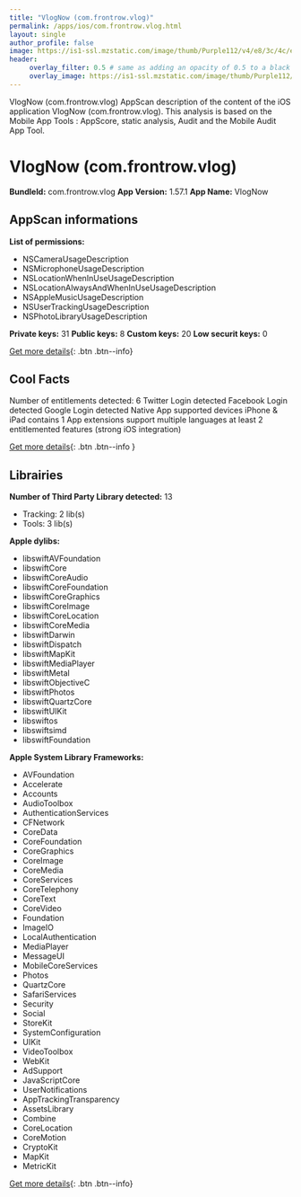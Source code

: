 ```yaml
---
title: "VlogNow (com.frontrow.vlog)"
permalink: /apps/ios/com.frontrow.vlog.html
layout: single
author_profile: false
image: https://is1-ssl.mzstatic.com/image/thumb/Purple112/v4/e8/3c/4c/e83c4ca2-42df-c179-0ec8-7061ef3a7862/AppIcon-0-0-1x_U007emarketing-0-0-0-7-0-0-sRGB-0-0-0-GLES2_U002c0-512MB-85-220-0-0.png/512x512bb.jpg
header: 
     overlay_filter: 0.5 # same as adding an opacity of 0.5 to a black background
     overlay_image: https://is1-ssl.mzstatic.com/image/thumb/Purple112/v4/e8/3c/4c/e83c4ca2-42df-c179-0ec8-7061ef3a7862/AppIcon-0-0-1x_U007emarketing-0-0-0-7-0-0-sRGB-0-0-0-GLES2_U002c0-512MB-85-220-0-0.png/512x512bb.jpg
---
```

VlogNow (com.frontrow.vlog) AppScan description of the content of the iOS application VlogNow (com.frontrow.vlog). This analysis is based on the Mobile App Tools : AppScore, static analysis, Audit and the Mobile Audit App Tool.

# VlogNow (com.frontrow.vlog)

**BundleId:** com.frontrow.vlog
**App Version:** 1.57.1
**App Name:** VlogNow


## AppScan informations 

**List of permissions:** 
- NSCameraUsageDescription
- NSMicrophoneUsageDescription
- NSLocationWhenInUseUsageDescription
- NSLocationAlwaysAndWhenInUseUsageDescription
- NSAppleMusicUsageDescription
- NSUserTrackingUsageDescription
- NSPhotoLibraryUsageDescription
  
  
**Private keys:** 31
**Public keys:** 8
**Custom keys:** 20
**Low securit keys:** 0
  
[Get more details](/pricing.html){: .btn .btn--info}

## Cool Facts

Number of entitlements detected: 6
Twitter Login detected
Facebook Login detected
Google Login detected
Native App
supported devices iPhone & iPad
contains 1 App extensions
support multiple languages
at least 2 entitlemented features (strong iOS integration)
  
[Get more details](/pricing.html){: .btn .btn--info }

## Librairies 
**Number of Third Party Library detected:** 13
- Tracking: 2 lib(s)
- Tools: 3 lib(s)


**Apple dylibs:**
- libswiftAVFoundation
- libswiftCore
- libswiftCoreAudio
- libswiftCoreFoundation
- libswiftCoreGraphics
- libswiftCoreImage
- libswiftCoreLocation
- libswiftCoreMedia
- libswiftDarwin
- libswiftDispatch
- libswiftMapKit
- libswiftMediaPlayer
- libswiftMetal
- libswiftObjectiveC
- libswiftPhotos
- libswiftQuartzCore
- libswiftUIKit
- libswiftos
- libswiftsimd
- libswiftFoundation


**Apple System Library Frameworks:**
- AVFoundation
- Accelerate
- Accounts
- AudioToolbox
- AuthenticationServices
- CFNetwork
- CoreData
- CoreFoundation
- CoreGraphics
- CoreImage
- CoreMedia
- CoreServices
- CoreTelephony
- CoreText
- CoreVideo
- Foundation
- ImageIO
- LocalAuthentication
- MediaPlayer
- MessageUI
- MobileCoreServices
- Photos
- QuartzCore
- SafariServices
- Security
- Social
- StoreKit
- SystemConfiguration
- UIKit
- VideoToolbox
- WebKit
- AdSupport
- JavaScriptCore
- UserNotifications
- AppTrackingTransparency
- AssetsLibrary
- Combine
- CoreLocation
- CoreMotion
- CryptoKit
- MapKit
- MetricKit


  
[Get more details](/pricing.html){: .btn .btn--info}

